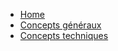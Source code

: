 <!-- docs/_sidebar.index.md -->
* [Home](/)
* [Concepts généraux](concepts/index)
* [Concepts techniques](engineering/index)
